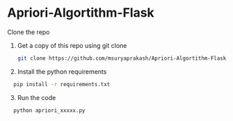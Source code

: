 # Apriori-Algortithm-Flask
Clone the repo

1. Get a copy of this repo using git clone
   ```sh
   git clone https://github.com/msuryaprakash/Apriori-Algortithm-Flask.git 
   ```
2. Install the python requirements
  ``` sh
    pip install -r requirements.txt 
  ```
3. Run the code
  ```sh
    python apriori_xxxxx.py
  ```
